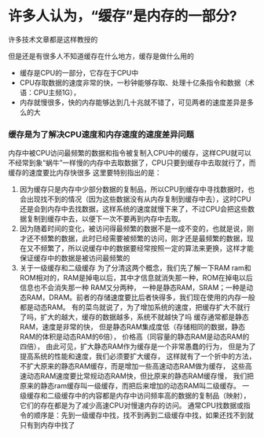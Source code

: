 # 许多人认为，“缓存”是内存的一部分?

许多技术文章都是这样教授的


但是还是有很多人不知道缓存在什么地方，缓存是做什么用的 
- 缓存是CPU的一部分，它存在于CPU中 
- CPU存取数据的速度非常的快，一秒钟能够存取、处理十亿条指令和数据（术语：CPU主频1G），
- 内存就慢很多，快的内存能够达到几十兆就不错了，可见两者的速度差异是多么的大 

### 缓存是为了解决CPU速度和内存速度的速度差异问题 
内存中被CPU访问最频繁的数据和指令被复制入CPU中的缓存，这样CPU就可以不经常到象“蜗牛”一样慢的内存中去取数据了，CPU只要到缓存中去取就行了，而缓存的速度要比内存快很多 
这里要特别指出的是： 
1. 因为缓存只是内存中少部分数据的复制品，所以CPU到缓存中寻找数据时，也会出现找不到的情况（因为这些数据没有从内存复制到缓存中去），这时CPU还是会到内存中去找数据，这样系统的速度就慢下来了，不过CPU会把这些数据复制到缓存中去，以便下一次不要再到内存中去取。 
2. 因为随着时间的变化，被访问得最频繁的数据不是一成不变的，也就是说，刚才还不频繁的数据，此时已经需要被频繁的访问，刚才还是最频繁的数据，现在又不频繁了，所以说缓存中的数据要经常按照一定的算法来更换，这样才能保证缓存中的数据是被访问最频繁的 
3. 关于一级缓存和二级缓存 
为了分清这两个概念，我们先了解一下RAM 
ram和ROM相对的，RAM是掉电以后，其中才信息就消失那一种，ROM在掉电以后信息也不会消失那一种 
RAM又分两种， 
一种是静态RAM，SRAM；一种是动态RAM，DRAM。前者的存储速度要比后者快得多，我们现在使用的内存一般都是动态RAM。 
有的菜鸟就说了，为了增加系统的速度，把缓存扩大不就行了吗，扩大的越大，缓存的数据越多，系统不就越快了吗 
缓存通常都是静态RAM，速度是非常的快， 
但是静态RAM集成度低（存储相同的数据，静态RAM的体积是动态RAM的6倍）， 
价格高（同容量的静态RAM是动态RAM的四倍）， 
由此可见，扩大静态RAM作为缓存是一个非常愚蠢的行为， 
但是为了提高系统的性能和速度，我们必须要扩大缓存， 
这样就有了一个折中的方法，不扩大原来的静态RAM缓存，而是增加一些高速动态RAM做为缓存， 
这些高速动态RAM速度要比常规动态RAM快，但比原来的静态RAM缓存慢， 
我们把原来的静态ram缓存叫一级缓存，而把后来增加的动态RAM叫二级缓存。 
一级缓存和二级缓存中的内容都是内存中访问频率高的数据的复制品（映射），它们的存在都是为了减少高速CPU对慢速内存的访问。 
通常CPU找数据或指令的顺序是：先到一级缓存中找，找不到再到二级缓存中找，如果还找不到就只有到内存中找了
